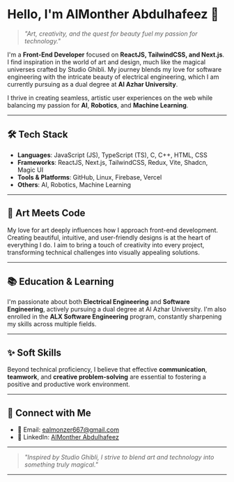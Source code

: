 # Hello, I'm AlMonther Abdulhafeez 👋


> *"Art, creativity, and the quest for beauty fuel my passion for technology."*

I'm a **Front-End Developer** focused on **ReactJS, TailwindCSS, and Next.js**. I find inspiration in the world of art and design, much like the magical universes crafted by Studio Ghibli. My journey blends my love for software engineering with the intricate beauty of electrical engineering, which I am currently pursuing as a dual degree at **Al Azhar University**.

I thrive in creating seamless, artistic user experiences on the web while balancing my passion for **AI**, **Robotics**, and **Machine Learning**.

---

## 🛠️ Tech Stack

- **Languages**: JavaScript (JS), TypeScript (TS), C, C++, HTML, CSS
- **Frameworks**: ReactJS, Next.js, TailwindCSS, Redux, Vite, Shadcn, Magic UI
- **Tools & Platforms**: GitHub, Linux, Firebase, Vercel
- **Others**: AI, Robotics, Machine Learning

---

## 🎨 Art Meets Code

My love for art deeply influences how I approach front-end development. Creating beautiful, intuitive, and user-friendly designs is at the heart of everything I do. I aim to bring a touch of creativity into every project, transforming technical challenges into visually appealing solutions.

---

## 📚 Education & Learning

I'm passionate about both **Electrical Engineering** and **Software Engineering**, actively pursuing a dual degree at Al Azhar University. I'm also enrolled in the **ALX Software Engineering** program, constantly sharpening my skills across multiple fields.

---

## ✨ Soft Skills

Beyond technical proficiency, I believe that effective **communication**, **teamwork**, and **creative problem-solving** are essential to fostering a positive and productive work environment.

---

## 🔗 Connect with Me

- 📧 Email: [ealmonzer667@gmail.com](mailto:ealmonzer667@gmail.com)
- 💼 LinkedIn: [AlMonther Abdulhafeez](https://www.linkedin.com/in/almonther-abdulhafeez-a3a48a267)

---

> *"Inspired by Studio Ghibli, I strive to blend art and technology into something truly magical."*

---
